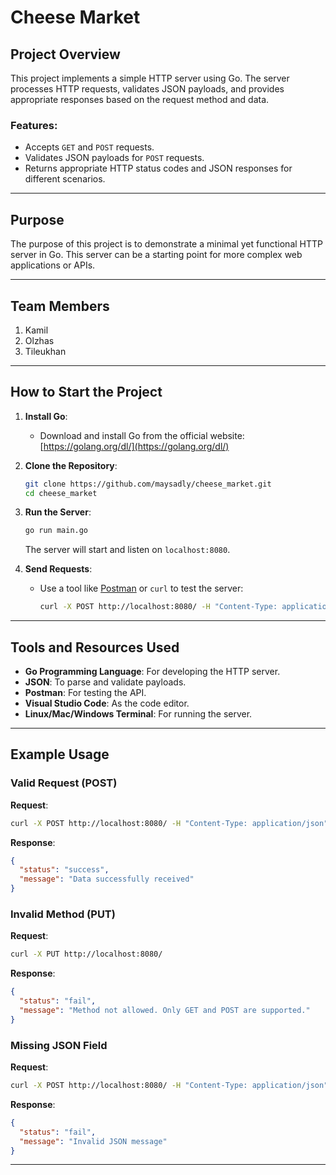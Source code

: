 # Cheese Market

## Project Overview
This project implements a simple HTTP server using Go. The server processes HTTP requests, validates JSON payloads, and provides appropriate responses based on the request method and data.

### Features:
- Accepts `GET` and `POST` requests.
- Validates JSON payloads for `POST` requests.
- Returns appropriate HTTP status codes and JSON responses for different scenarios.

---

## Purpose
The purpose of this project is to demonstrate a minimal yet functional HTTP server in Go. This server can be a starting point for more complex web applications or APIs.

---

## Team Members
1. Kamil
2. Olzhas
3. Tileukhan

---

## How to Start the Project

1. **Install Go**:
   - Download and install Go from the official website: [https://golang.org/dl/](https://golang.org/dl/)

2. **Clone the Repository**:
   ```bash
   git clone https://github.com/maysadly/cheese_market.git
   cd cheese_market
   ```

3. **Run the Server**:
   ```bash
   go run main.go
   ```
   The server will start and listen on `localhost:8080`.

4. **Send Requests**:
   - Use a tool like [Postman](https://www.postman.com/) or `curl` to test the server:
     ```bash
     curl -X POST http://localhost:8080/ -H "Content-Type: application/json" -d '{"message": "Hello, World!"}'
     ```

---

## Tools and Resources Used
- **Go Programming Language**: For developing the HTTP server.
- **JSON**: To parse and validate payloads.
- **Postman**: For testing the API.
- **Visual Studio Code**: As the code editor.
- **Linux/Mac/Windows Terminal**: For running the server.

---

## Example Usage

### Valid Request (POST)
**Request**:
```bash
curl -X POST http://localhost:8080/ -H "Content-Type: application/json" -d '{"message": "Hello, World!"}'
```

**Response**:
```json
{
  "status": "success",
  "message": "Data successfully received"
}
```

### Invalid Method (PUT)
**Request**:
```bash
curl -X PUT http://localhost:8080/
```

**Response**:
```json
{
  "status": "fail",
  "message": "Method not allowed. Only GET and POST are supported."
}
```

### Missing JSON Field
**Request**:
```bash
curl -X POST http://localhost:8080/ -H "Content-Type: application/json" -d '{}'
```

**Response**:
```json
{
  "status": "fail",
  "message": "Invalid JSON message"
}
```

---
